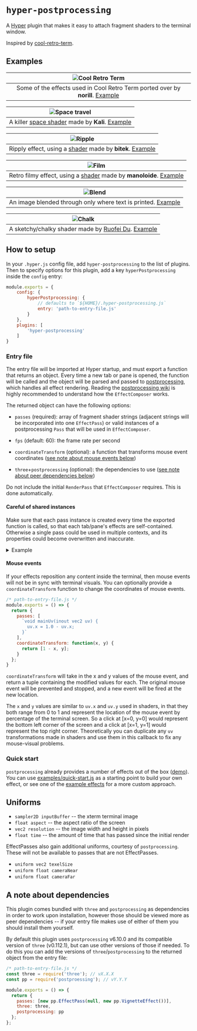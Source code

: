 # `hyper-postprocessing`

A [Hyper](https://github.com/zeit/hyper) plugin that makes it easy to attach fragment shaders to the terminal window.

Inspired by [cool-retro-term](https://github.com/Swordfish90/cool-retro-term).

## Examples
| ![Cool Retro Term][1] |
|:---:|
| Some of the effects used in Cool Retro Term ported over by **norill**. [Example](examples/effects/retro)

| ![Space travel][2] |
|:---:|
| A killer [space shader](https://www.shadertoy.com/view/XlfGRj) made by **Kali**. [Example](examples/effects/space-travel)

| ![Ripple][3] |
|:---:|
| Ripply effect, using a [shader](https://www.shadertoy.com/view/4slGRM) made by **bitek**. [Example](examples/effects/ripple)

| ![Film][4] |
|:---:|
| Retro filmy effect, using a [shader](https://www.shadertoy.com/view/Md3SRM) made by **manoloide**. [Example](examples/effects/film)

| ![Blend][5] |
|:---:|
| An image blended through only where text is printed. [Example](examples/effects/fallout-boy)

| ![Chalk][6] |
|:---:|
| A sketchy/chalky shader made by [Ruofei Du](http://duruofei.com/). [Example](examples/effects/chalk)

[1]: https://user-images.githubusercontent.com/11801881/61190318-49112b80-a64f-11e9-806d-0dc89f73d70c.gif
[2]: https://user-images.githubusercontent.com/11801881/53447611-56908680-39ca-11e9-98e6-3594f0f29b74.gif
[3]: https://user-images.githubusercontent.com/11801881/46912798-700dc600-cf34-11e8-89ce-89c195f06312.gif
[4]: https://user-images.githubusercontent.com/11801881/40855043-2196500c-6588-11e8-8d00-79df78abeece.gif
[5]: https://user-images.githubusercontent.com/11801881/40855047-23c12546-6588-11e8-92a4-13d475afc5cd.gif
[6]: https://user-images.githubusercontent.com/11801881/46054056-5bd76580-c0fa-11e8-95c2-e8dc6a2040e5.gif

## How to setup
In your `.hyper.js` config file, add `hyper-postprocessing` to the list of plugins. Then to specify options for this plugin, add a key `hyperPostprocessing` inside the `config` entry:
```js
module.exports = {
	config: {
		hyperPostprocessing: {
			// defaults to `${HOME}/.hyper-postprocessing.js`
			entry: 'path-to-entry-file.js'
		}
	},
	plugins: [
		'hyper-postprocessing'
	]
}
```

### Entry file

The entry file will be imported at Hyper startup, and must export a function that returns an object. Every time a new tab or pane is opened, the function will be called and the object will be parsed and passed to [postprocessing](https://github.com/vanruesc/postprocessing), which handles all effect rendering. Reading the [postprocessing wiki](https://github.com/vanruesc/postprocessing/wiki) is highly recommended to understand how the `EffectComposer` works.

The returned object can have the following options:
- `passes` (required): array of fragment shader strings (adjacent strings will be incorporated into one `EffectPass`) or valid instances of a postprocessing `Pass` that will be used in `EffectComposer`.

- `fps` (default: 60): the frame rate per second

- `coordinateTransform` (optional): a function that transforms mouse event coordinates ([see note about mouse events below](#mouse-events))

- `three`+`postprocessing` (optional): the dependencies to use ([see note about peer dependencies below](#a-note-about-dependencies))

Do not include the initial `RenderPass` that `EffectComposer` requires. This is done automatically.

#### Careful of shared instances

Make sure that each pass instance is created every time the exported function is called, so that each tab/pane's effects are self-contained. Otherwise a single pass could be used in multiple contexts, and its properties could become overwritten and inaccurate.

<details>
<summary>Example</summary>

Bad -- one pass will be used for all tabs/panes.

```js
/* path-to-entry-file.js */
const pass = new MyPass();

module.exports = () => {
  return {
    passes: [pass]
  };
}
```

Good -- no shared passes.

```js
/* path-to-entry-file.js */
module.exports = () => {
  const pass = new MyPass();

  return {
    passes: [pass]
  };
}
```
</details>

#### Mouse events
If your effects reposition any content inside the terminal, then mouse events will not be in sync with terminal visuals. You can optionally provide a `coordinateTransform` function to change the coordinates of mouse events.

```js
/* path-to-entry-file.js */
module.exports = () => {
  return {
    passes: [
      `void mainUv(inout vec2 uv) {
        uv.x = 1.0 - uv.x;
      }`
    ],
    coordinateTransform: function(x, y) {
      return [1 - x, y];
    }
  };
}
```

`coordinateTransform` will take in the x and y values of the mouse event, and return a tuple containing the modified values for each. The original mouse event will be prevented and stopped, and a new event will be fired at the new location.

The `x` and `y` values are similar to `uv.x` and `uv.y` used in shaders, in that they both range from 0 to 1 and represent the location of the mouse event by percentage of the terminal screen. So a click at [x=0, y=0] would represent the bottom left corner of the screen and a click at [x=1, y=1] would represent the top right corner. Theoretically you can duplicate any `uv` transformations made in shaders and use them in this callback to fix any mouse-visual problems.

### Quick start
`postprocessing` already provides a number of effects out of the box ([demo](https://vanruesc.github.io/postprocessing/public/demo/#bloom)). You can use [examples/quick-start.js](examples/quick-start.js) as a starting point to build your own effect, or see one of the [example effects](examples/effects) for a more custom approach.

## Uniforms
* `sampler2D inputBuffer` -- the xterm terminal image
* `float aspect` -- the aspect ratio of the screen
* `vec2 resolution` -- the image width and height in pixels
* `float time` -- the amount of time that has passed since the initial render

EffectPasses also gain additional uniforms, courtesy of `postprocessing`. These will not be available to passes that are not EffectPasses.
* `uniform vec2 texelSize`
* `uniform float cameraNear`
* `uniform float cameraFar`

## A note about dependencies
This plugin comes bundled with `three` and `postprocessing` as dependencies in order to work upon installation, however those should be viewed more as peer dependencies -- if your entry file makes use of either of them you should install them yourself.

By default this plugin uses `postprocessing` v6.10.0 and its compatible version of `three` (v0.112.1), but can use other versions of those if needed. To do this you can add the versions of `three`/`postprocessing` to the returned object from the entry file:

```js
/* path-to-entry-file.js */
const three = require('three'); // vX.X.X
const pp = require('postproessing'); // vY.Y.Y

module.exports = () => {
  return {
    passes: [new pp.EffectPass(null, new pp.VignetteEffect())],
    three: three,
    postprocessing: pp
  };
};
```
